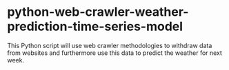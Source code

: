 # python-web-crawler-weather-prediction-time-series-model
This Python script will use web crawler methodologies to withdraw data from websites and furthermore use this data to predict the weather for next week.
